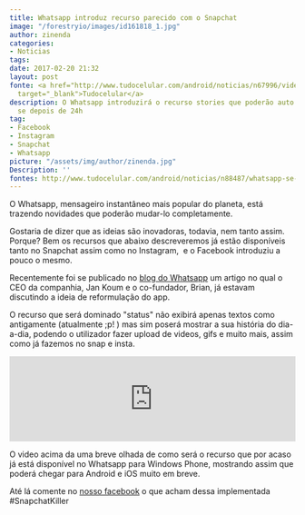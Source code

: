 ```yaml
---
title: Whatsapp introduz recurso parecido com o Snapchat
image: "/forestryio/images/id161818_1.jpg"
author: zinenda
categories:
- Noticias
tags: 
date: 2017-02-20 21:32
layout: post
fonte: <a href="http://www.tudocelular.com/android/noticias/n67996/videochamadas-no-android-via-booyah-app.html"
  target="_blank">Tudocelular</a>
description: O Whatsapp introduzirá o recurso stories que poderão auto destruirem
  se depois de 24h
tag:
- Facebook
- Instagram
- Snapchat
- Whatsapp
picture: "/assets/img/author/zinenda.jpg"
Description: ''
fontes: http://www.tudocelular.com/android/noticias/n88487/whatsapp-se-inspira-instagram-recurso-snapchat.html
---
```

O Whatsapp, mensageiro instantâneo mais popular do planeta, está trazendo novidades que poderão mudar-lo completamente.

Gostaria de dizer que as ideias são inovadoras, todavia, nem tanto assim. Porque? Bem os recursos que abaixo descreveremos já estão disponíveis tanto no Snapchat assim como no Instagram,  e o Facebook introduziu a pouco o mesmo.

Recentemente foi se publicado no [blog do Whatsapp](https://blog.whatsapp.com/10000630/Status-do-WhatsApp) um artigo no qual o CEO da companhia, Jan Koum e o co-fundador, Brian, já estavam discutindo a ideia de reformulação do app.

O recurso que será dominado "status" não exibirá apenas textos como antigamente (atualmente ;p! ) mas sim poserá mostrar a sua história do dia-a-dia, podendo o utilizador fazer upload de videos, gifs e muito mais, assim como já fazemos no snap e insta.

<iframe width="100%" height="auto" src="https://www.youtube.com/embed/lsdrBOZ2Plc" frameborder="0" allowfullscreen="">&amp;lt;/div&amp;gt;</iframe>

O video acima da uma breve olhada de como será o recurso que por acaso já está disponível no Whatsapp para Windows Phone, mostrando assim que poderá chegar para Android e iOS muito em breve.

Até lá comente no [nosso facebook](https://fb.com/maningtech) o que acham dessa implementada #SnapchatKiller